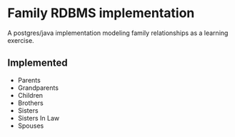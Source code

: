 # Family RDBMS implementation

A postgres/java implementation modeling family relationships as a learning exercise.

## Implemented

* Parents
* Grandparents
* Children 
* Brothers
* Sisters
* Sisters In Law
* Spouses